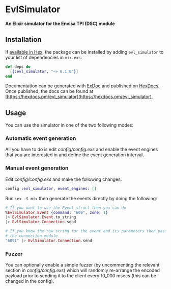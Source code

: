 # EvlSimulator

**An Elixir simulator for the Envisa TPI (DSC) module**

## Installation

If [available in Hex](https://hex.pm/docs/publish), the package can be installed
by adding `evl_simulator` to your list of dependencies in `mix.exs`:

```elixir
def deps do
  [{:evl_simulator, "~> 0.1.0"}]
end
```

Documentation can be generated with [ExDoc](https://github.com/elixir-lang/ex_doc)
and published on [HexDocs](https://hexdocs.pm). Once published, the docs can
be found at [https://hexdocs.pm/evl_simulator](https://hexdocs.pm/evl_simulator).

## Usage

You can use the simulator in one of the two following modes:

### Automatic event generation

All you have to do is edit *config/config.exs* and enable the event engines that you
are interested in and define the event generation interval.

### Manual event generation

Edit *config/config.exs* and make the following changes:

```elixir
config :evl_simulator, event_engines: []
```

Run ```iex -S mix``` then generate the events directly by doing the following:

```elixir
# If you want to use the Event struct then you can do
%EvlSimulator.Event {command: "609", zone: 1}
|> EvlSimulator.Event.to_string
|> EvlSimulator.Connection.send

# If you know the raw string for the event and its parameters then pass it directly to
# the connection module
"6091" |> EvlSimulator.Connection.send
```

### Fuzzer

You can optionally enable a simple fuzzer (by uncommenting the relevant section in
*config/config.exs*) which will randomly re-arrange the encoded payload prior to sending
it to the client every 10_000 msecs (this can be changed in the config).
